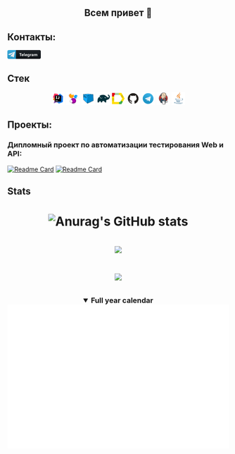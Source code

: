 ## <p align="center"> Всем привет 👋 </p>
## Контакты:

<a href="https://t.me/ITaygib"><img width="15%" title="Telegram" src="materials/pictures/Telegram1.png"> </a>

<h2>  Cтек </h2>
<p align="center">
  <img width="6%" title="IDEA" src="materials/pictures/IDEA.png"> 
  <img width="6%" title="Selenide" src="materials/pictures/Selenide.png">
  <img width="6%" title="Selenoid" src="materials/pictures/Selenoid.png">
  <img width="6%" title="Gradle" src="materials/pictures/Gradle.png">
  <img width="6%" title="Allure Report" src="materials/pictures/Allure Report.png" >
  <img width="6%" title="GitHub" src="materials/pictures/GitHub.png"> 
  <img width="6%" title="Telegram" src="materials/pictures/Telegram.png">
  <img width="6%" title="Jenkins" src="materials/pictures/Jenkins.png"> 
  <img width="6%" title="Java" src="materials/pictures/Java.png">
</p>

## Проекты:
### Дипломный проект по автоматизации тестирования Web и API:
[![Readme Card](https://github-readme-stats.vercel.app/api/pin/?username=Taygib&repo=X5Group_Test&show_icons=true&theme=chartreuse-dark)](https://github.com/Taygib/X5Group_Test/tree/FiveTests)
[![Readme Card](https://github-readme-stats.vercel.app/api/pin/?username=Taygib&repo=API-project&show_icons=true&theme=holi)](https://github.com/Taygib/API-project)

## Stats
<h1 align="center">

![Anurag's GitHub stats](https://github-readme-stats.vercel.app/api?username=Taygib&show_icons=true&theme=codeSTACKr)

![](https://github-profile-summary-cards.vercel.app/api/cards/profile-details?username=Taygib&theme=solarized_dark)

![](https://github-profile-summary-cards.vercel.app/api/cards/stats?username=Taygib&theme=solarized_dark)
</h1>

<h3 colspan="2" align="center">
<details open><summary>Full year calendar</summary><img src="https://github.com/lowlighter/metrics/blob/examples/metrics.plugin.isocalendar.fullyear.svg" alt=""></img></details>
<img width="900" height="1" alt="">
</h3>



<!--
**Taygib/Taygib** is a ✨ _special_ ✨ repository because its `README.md` (this file) appears on your GitHub profile.

Here are some ideas to get you started:

- 🔭 I’m currently working on ...
- 🌱 I’m currently learning ...
- 👯 I’m looking to collaborate on ...
- 🤔 I’m looking for help with ...
- 💬 Ask me about ...
- 📫 How to reach me: ...
- 😄 Pronouns: ...
- ⚡ Fun fact: ...
-->
